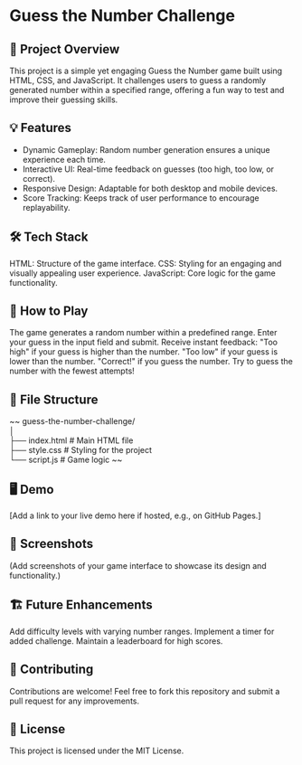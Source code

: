 # Guess the Number Challenge

## 🎯 Project Overview

This project is a simple yet engaging Guess the Number game built using HTML, CSS, and JavaScript. It challenges users to guess a randomly generated number within a specified range, offering a fun way to test and improve their guessing skills.

## 💡 Features

- Dynamic Gameplay: Random number generation ensures a unique experience each time.
- Interactive UI: Real-time feedback on guesses (too high, too low, or correct).
- Responsive Design: Adaptable for both desktop and mobile devices.
- Score Tracking: Keeps track of user performance to encourage replayability.
## 🛠️ Tech Stack

HTML: Structure of the game interface.
CSS: Styling for an engaging and visually appealing user experience.
JavaScript: Core logic for the game functionality.
## 🚀 How to Play

The game generates a random number within a predefined range.
Enter your guess in the input field and submit.
Receive instant feedback:
"Too high" if your guess is higher than the number.
"Too low" if your guess is lower than the number.
"Correct!" if you guess the number.
Try to guess the number with the fewest attempts!
## 📂 File Structure

~~ guess-the-number-challenge/  
│  
├── index.html   # Main HTML file  
├── style.css    # Styling for the project  
└── script.js    # Game logic ~~  
## 🖥️ Demo

[Add a link to your live demo here if hosted, e.g., on GitHub Pages.]

## 📸 Screenshots

(Add screenshots of your game interface to showcase its design and functionality.)

## 🏗️ Future Enhancements

Add difficulty levels with varying number ranges.
Implement a timer for added challenge.
Maintain a leaderboard for high scores.
## 🤝 Contributing

Contributions are welcome! Feel free to fork this repository and submit a pull request for any improvements.

## 📜 License

This project is licensed under the MIT License.
